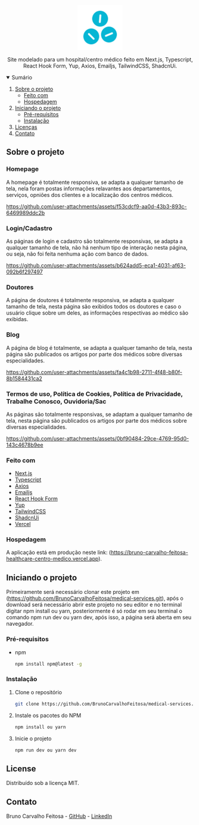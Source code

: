 <!-- PROJECT LOGO -->
<br />
<p align="center">
  <a href="https://github.com/BrunoCarvalhoFeitosa/ifood">
    <img src="\public\favicon\favicon.svg" alt="Logo" width="120" weight="120" />
  </a>

  <p align="center">
    Site modelado para um hospital/centro médico feito em Next.js, Typescript, React Hook Form, Yup, Axios, Emailjs, TailwindCSS, ShadcnUi.
</p>

<!-- TABLE OF CONTENTS -->
<details open="open">
  <summary>Sumário</summary>
  <ol>
    <li>
      <a href="#sobre-o-projeto">Sobre o projeto</a>
      <ul>
        <li><a href="#feito-com">Feito com</a></li>
        <li><a href="#hospedagem">Hospedagem</a></li>
      </ul>
    </li>
    <li>
      <a href="#iniciando-o-projeto">Iniciando o projeto</a>
      <ul>
        <li><a href="#pré-requisitos">Pré-requisitos</a></li>
        <li><a href="#instalação">Instalação</a></li>
      </ul>
    </li>
    <li><a href="#license">Licenças</a></li>
    <li><a href="#contato">Contato</a></li>
  </ol>
</details>

<!-- ABOUT THE PROJECT -->
## Sobre o projeto

### Homepage
A homepage é totalmente responsiva, se adapta a qualquer tamanho de tela, nela foram postas informações relavantes aos departamentos, serviços, opniões dos clientes e a localização dos centros médicos.

https://github.com/user-attachments/assets/f53cdcf9-aa0d-43b3-893c-6469989ddc2b

### Login/Cadastro
As páginas de login e cadastro são totalmente responsivas, se adapta a qualquer tamanho de tela, não há nenhum tipo de interação nesta página, ou seja, não foi feita nenhuma ação com banco de dados.

https://github.com/user-attachments/assets/b624add5-eca1-4031-af63-092b6f297497

### Doutores
A página de doutores é totalmente responsiva, se adapta a qualquer tamanho de tela, nesta página são exibidos todos os doutores e caso o usuário clique sobre um deles, as informações respectivas ao médico são exibidas.

### Blog
A página de blog é totalmente, se adapta a qualquer tamanho de tela, nesta página são publicados os artigos por parte dos médicos sobre diversas especialidades.

https://github.com/user-attachments/assets/fa4c1b98-2711-4f48-b80f-8b1584431ca2

### Termos de uso, Política de Cookies, Política de Privacidade, Trabalhe Conosco, Ouvidoria/Sac
As páginas são totalmente responsivas, se adaptam a qualquer tamanho de tela, nesta página são publicados os artigos por parte dos médicos sobre diversas especialidades.

https://github.com/user-attachments/assets/0bf90484-29ce-4769-95d0-143c4678b9ee

### Feito com

* [Next.js](https://nextjs.org)
* [Typescript](https://www.typescriptlang.org)
* [Axios](https://axios-http.com/ptbr/docs/intro)
* [Emailjs](https://www.emailjs.com)
* [React Hook Form](https://react-hook-form.com)
* [Yup](https://github.com/jquense/yup)
* [TailwindCSS](https://tailwindcss.com)
* [ShadcnUi](https://www.postgresql.org)
* [Vercel](https://vercel.com)

### Hospedagem

A aplicação está em produção neste link: (https://bruno-carvalho-feitosa-healthcare-centro-medico.vercel.app).

<!-- GETTING STARTED -->
## Iniciando o projeto

Primeiramente será necessário clonar este projeto em (https://github.com/BrunoCarvalhoFeitosa/medical-services.git), após o download será necessário abrir este projeto no seu editor e no terminal digitar npm install ou yarn, posteriormente é só rodar em seu terminal o comando npm run dev ou yarn dev, após isso, a página será aberta em seu navegador.

### Pré-requisitos

* npm
  ```sh
  npm install npm@latest -g
  ```

### Instalação

1. Clone o repositório
   ```sh
   git clone https://github.com/BrunoCarvalhoFeitosa/medical-services.git
   ```
2. Instale os pacotes do NPM
   ```sh
   npm install ou yarn
   ```
   
3. Inicie o projeto
   ```sh
   npm run dev ou yarn dev
   ```   

<!-- LICENSE -->
## License

Distribuído sob a licença MIT.

<!-- CONTACT -->
## Contato

Bruno Carvalho Feitosa - [GitHub](https://github.com/BrunoCarvalhoFeitosa) - [LinkedIn](https://www.linkedin.com/in/bruno-carvalho-feitosa/)
